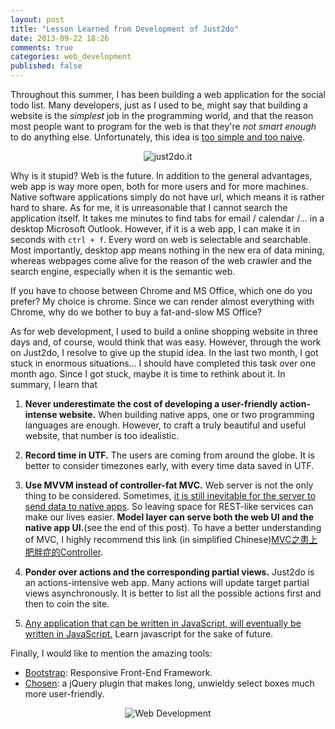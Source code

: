 ```yaml
---
layout: post
title: "Lesson Learned from Development of Just2do"
date: 2013-09-22 18:26
comments: true
categories: web_development
published: false
---
```


Throughout this summer, I has been building a web application for the social todo list. Many developers, just as I used to be, might say that building a website is the *simplest* job in the programming world, and that the reason most people want to program for the web is that they're *not smart enough* to do anything else. Unfortunately, this idea is [too simple and too naive](http://www.youtube.com/watch?v=gSz-bzXCbMI).

<p align="middle"><img src="https://raw.github.com/puncsky/puncsky.github.com/source/images/just2do.png" alt="just2do.it"></p>

Why is it stupid? Web is the future. In addition to the general advantages, web app is way more open, both for more users and for more machines. Native software applications simply do not have url, which means it is rather hard to share. As for me, it is unreasonable that I cannot search the application itself. It takes me minutes to find tabs for email / calendar /... in a desktop Microsoft Outlook. However, if it is a web app, I can make it in seconds with `ctrl + f`. Every word on web is selectable and searchable. Most importantly, desktop app means nothing in the new era of data mining, whereas webpages come alive for the reason of the web crawler and the search engine, especially when it is the semantic web.

If you have to choose between Chrome and MS Office, which one do you prefer? My choice is chrome. Since we can render almost everything with Chrome, why do we bother to buy a fat-and-slow MS Office?

As for web development, I used to build a online shopping website in three days and, of course, would think that was easy. However, through the work on Just2do, I resolve to give up the stupid idea. In the last two month, I got stuck in enormous situations... I should have completed this task over one month ago. Since I got stuck, maybe it is time to rethink about it. In summary, I learn that

1. **Never underestimate the cost of developing a user-friendly action-intense website.** When building native apps, one or two programming languages are enough. However, to craft a truly beautiful and useful website, that number is too idealistic.

2. **Record time in UTF.** The users are coming from around the globe. It is better to consider timezones early, with every time data saved in UTF.

3. **Use MVVM instead of controller-fat MVC.** Web server is not the only thing to be considered. Sometimes, [it is still inevitable for the server to send data to native apps](http://techcrunch.com/2012/09/11/mark-zuckerberg-our-biggest-mistake-with-mobile-was-betting-too-much-on-html5/). So leaving space for REST-like services can make our lives easier. **Model layer can serve both the web UI and the native app UI.**(see the end of this post). To have a better understanding of MVC, I highly recommend this link  (in simplified Chinese)[MVC之患上肥胖症的Controller](http://www.lovelucy.info/fat-controller-bad-mvc.html).
4. **Ponder over actions and the corresponding partial views.** Just2do is an actions-intensive web app. Many actions will update target partial views asynchronously. It is better to list all the possible actions first and then to coin the site.

5. [Any application that can be written in JavaScript, will eventually be written in JavaScript.](http://www.codinghorror.com/blog/2009/08/all-programming-is-web-programming.html) Learn javascript for the sake of future.

Finally, I would like to mention the amazing tools:

- [Bootstrap](http://getbootstrap.com/): Responsive Front-End Framework.
- [Chosen](http://harvesthq.github.io/chosen/): a jQuery plugin that makes long, unwieldy select boxes much more user-friendly.


<p align="middle"><img src="https://raw.github.com/puncsky/puncsky.github.com/source/images/webdev.png" alt="Web Development"></p>

